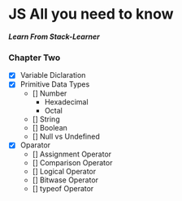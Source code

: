 # JS All you need to know
***Learn From Stack-Learner***

### Chapter Two

- [x] Variable Diclaration
- [x] Primitive Data Types
    - [] Number
        - Hexadecimal 
        - Octal
    - [] String 
    - [] Boolean
    - [] Null vs Undefined
- [x] Oparator
    - [] Assignment Operator
    - [] Comparison Operator
    - [] Logical Operator
    - [] Bitwase Operator
    - [] typeof Operator